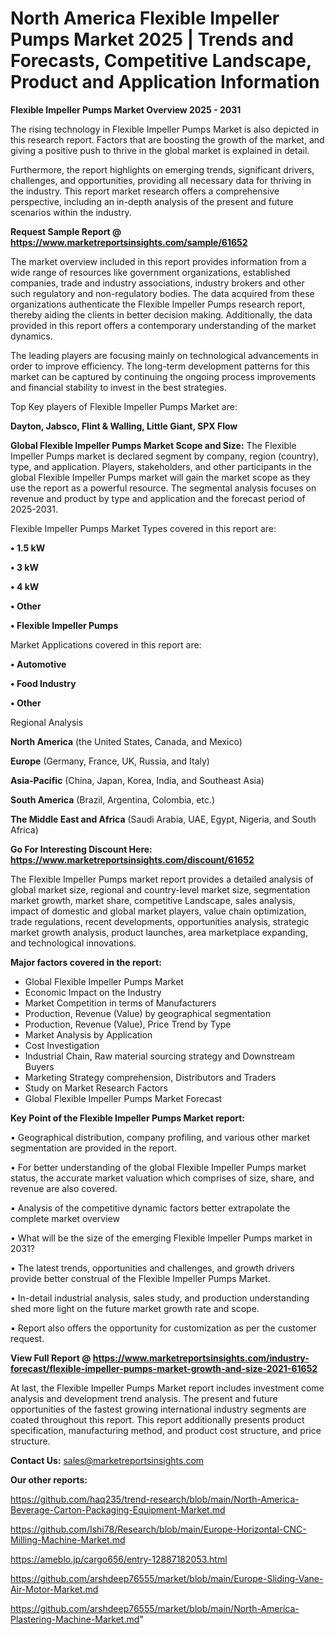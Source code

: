 # North America Flexible Impeller Pumps Market 2025 | Trends and Forecasts, Competitive Landscape, Product and Application Information

<Strong> Flexible Impeller Pumps Market Overview 2025 - 2031</strong>

The rising technology in Flexible Impeller Pumps Market is also depicted in this research report. Factors that are boosting the growth of the market, and giving a positive push to thrive in the global market is explained in detail.

Furthermore, the report highlights on emerging trends, significant drivers, challenges, and opportunities, providing all necessary data for thriving in the industry. This report market research offers a comprehensive perspective, including an in-depth analysis of the present and future scenarios within the industry.

<strong>Request Sample Report @ <a href=https://www.marketreportsinsights.com/sample/61652>https://www.marketreportsinsights.com/sample/61652</a></strong>

The market overview included in this report provides information from a wide range of resources like government organizations, established companies, trade and industry associations, industry brokers and other such regulatory and non-regulatory bodies. The data acquired from these organizations authenticate the Flexible Impeller Pumps research report, thereby aiding the clients in better decision making. Additionally, the data provided in this report offers a contemporary understanding of the market dynamics.

The leading players are focusing mainly on technological advancements in order to improve efficiency. The long-term development patterns for this market can be captured by continuing the ongoing process improvements and financial stability to invest in the best strategies.

Top Key players of Flexible Impeller Pumps Market are:

<strong>Dayton, Jabsco, Flint & Walling, Little Giant, SPX Flow</strong>

<strong><b>Global Flexible Impeller Pumps Market Scope and Size:</b></strong>
The Flexible Impeller Pumps market is declared segment by company, region (country), type, and application. Players, stakeholders, and other participants in the global Flexible Impeller Pumps market will gain the market scope as they use the report as a powerful resource. The segmental analysis focuses on revenue and product by type and application and the forecast period of 2025-2031.

Flexible Impeller Pumps Market Types covered in this report are:

<strong>• 1.5 kW

• 3 kW

• 4 kW

• Other

• Flexible Impeller Pumps</strong>

Market Applications covered in this report are:

<strong>• Automotive

• Food Industry

• Other</strong> 

Regional Analysis

<strong>North America</strong> (the United States, Canada, and Mexico)

<strong>Europe</strong> (Germany, France, UK, Russia, and Italy)

<strong>Asia-Pacific</strong> (China, Japan, Korea, India, and Southeast Asia)

<strong>South America</strong> (Brazil, Argentina, Colombia, etc.)

<strong>The Middle East and Africa</strong> (Saudi Arabia, UAE, Egypt, Nigeria, and South Africa)

<strong>Go For Interesting Discount Here: <a href=https://www.marketreportsinsights.com/discount/61652>https://www.marketreportsinsights.com/discount/61652</a></strong>

The Flexible Impeller Pumps market report provides a detailed analysis of global market size, regional and country-level market size, segmentation market growth, market share, competitive Landscape, sales analysis, impact of domestic and global market players, value chain optimization, trade regulations, recent developments, opportunities analysis, strategic market growth analysis, product launches, area marketplace expanding, and technological innovations.

<strong><b>Major factors covered in the report:</b></strong>
<ul>
  <li>Global Flexible Impeller Pumps Market </li>
  <li>Economic Impact on the Industry</li>
  <li>Market Competition in terms of Manufacturers</li>
  <li>Production, Revenue (Value) by geographical segmentation</li>
  <li>Production, Revenue (Value), Price Trend by Type</li>
  <li>Market Analysis by Application</li>
  <li>Cost Investigation</li>
  <li>Industrial Chain, Raw material sourcing strategy and Downstream Buyers</li>
  <li>Marketing Strategy comprehension, Distributors and Traders</li>
  <li>Study on Market Research Factors</li>
  <li>Global Flexible Impeller Pumps Market Forecast</li>
</ul>

<strong><b>Key Point of the Flexible Impeller Pumps Market report:</b></strong>

• Geographical distribution, company profiling, and various other market segmentation are provided in the report.

• For better understanding of the global Flexible Impeller Pumps market status, the accurate market valuation which comprises of size, share, and revenue are also covered.

• Analysis of the competitive dynamic factors better extrapolate the complete market overview

• What will be the size of the emerging Flexible Impeller Pumps market in 2031?

• The latest trends, opportunities and challenges, and growth drivers provide better construal of the Flexible Impeller Pumps Market.

• In-detail industrial analysis, sales study, and production understanding shed more light on the future market growth rate and scope.

• Report also offers the opportunity for customization as per the customer request.

<strong><b>View Full Report @ <a href=https://www.marketreportsinsights.com/industry-forecast/flexible-impeller-pumps-market-growth-and-size-2021-61652>https://www.marketreportsinsights.com/industry-forecast/flexible-impeller-pumps-market-growth-and-size-2021-61652</a></b></strong>


At last, the Flexible Impeller Pumps Market report includes investment come analysis and development trend analysis. The present and future opportunities of the fastest growing international industry segments are coated throughout this report. This report additionally presents product specification, manufacturing method, and product cost structure, and price structure.

<strong>Contact Us:</strong>
sales@marketreportsinsights.com

<strong>Our other reports:</strong>

<a href=https://github.com/haq235/trend-research/blob/main/North-America-Beverage-Carton-Packaging-Equipment-Market.md>https://github.com/haq235/trend-research/blob/main/North-America-Beverage-Carton-Packaging-Equipment-Market.md</a>

<a href=https://github.com/Ishi78/Research/blob/main/Europe-Horizontal-CNC-Milling-Machine-Market.md>https://github.com/Ishi78/Research/blob/main/Europe-Horizontal-CNC-Milling-Machine-Market.md</a>

<a href=https://ameblo.jp/cargo656/entry-12887182053.html>https://ameblo.jp/cargo656/entry-12887182053.html</a>

<a href=https://github.com/arshdeep76555/market/blob/main/Europe-Sliding-Vane-Air-Motor-Market.md>https://github.com/arshdeep76555/market/blob/main/Europe-Sliding-Vane-Air-Motor-Market.md</a>

<a href=https://github.com/arshdeep76555/market/blob/main/North-America-Plastering-Machine-Market.md>https://github.com/arshdeep76555/market/blob/main/North-America-Plastering-Machine-Market.md</a>"
